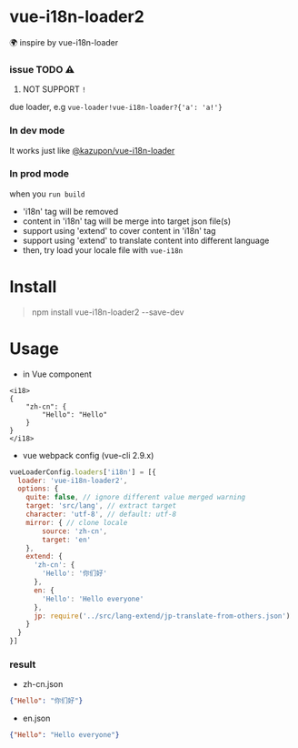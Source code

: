 # vue-i18n-loader2
🌍 inspire by vue-i18n-loader

### issue TODO ⚠️

1. NOT SUPPORT `!`

due loader, e.g `vue-loader!vue-i18n-loader?{'a': 'a!'}`

### In dev mode

It works just like [@kazupon/vue-i18n-loader](https://github.com/kazupon/vue-i18n-loader)

### In prod mode

when you `run build`

- 'i18n' tag will be removed
- content in 'i18n' tag will be merge into target json file(s)
- support using 'extend' to cover content in 'i18n' tag
- support using 'extend' to translate content into different language
- then, try load your locale file with `vue-i18n`

# Install

> npm install vue-i18n-loader2 --save-dev

# Usage

- in Vue component

```vue
<i18>
{
    "zh-cn": {
        "Hello": "Hello"
    }
}
</i18>
```

- vue webpack config (vue-cli 2.9.x)

```javascript
vueLoaderConfig.loaders['i18n'] = [{
  loader: 'vue-i18n-loader2',
  options: {
    quite: false, // ignore different value merged warning
    target: 'src/lang', // extract target
    character: 'utf-8', // default: utf-8
    mirror: { // clone locale
        source: 'zh-cn',
        target: 'en'
    },
    extend: {
      'zh-cn': {
        'Hello': '你们好'  
      },
      en: {
        'Hello': 'Hello everyone'
      },
      jp: require('../src/lang-extend/jp-translate-from-others.json')
    }
  }
}]
```

### result

- zh-cn.json

```json
{"Hello": "你们好"}
```

- en.json

```json
{"Hello": "Hello everyone"}
```
